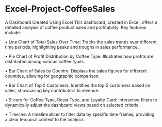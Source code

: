# Excel-Project-CoffeeSales
A Dashboard Created Using Excel
This dashboard, created in Excel, offers a detailed analysis of coffee product sales and profitability. Key features include:

•	Line Chart of Total Sales Over Time: Tracks the sales trends over different time periods, highlighting peaks and troughs in sales performance.

•	Pie Chart of Profit Distribution by Coffee Type: Illustrates how profits are distributed among various coffee types.

•	Bar Chart of Sales by Country: Displays the sales figures for different countries, allowing for geographic comparison.

•	Bar Chart of Top 5 Customers: Identifies the top 5 customers based on sales, showcasing key contributors to revenue.

•	Slicers for Coffee Type, Roast Type, and Loyalty Card: Interactive filters to dynamically adjust the dashboard views based on selected criteria.

•	Timeline: A timeline slicer to filter data by specific time frames, providing a clear temporal context to the analysis

